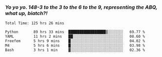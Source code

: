 ### ***Yo yo yo. 148-3 to the 3 to the 6 to the 9, representing the ABQ, what up, biatch?!***

<!--START_SECTION:waka-->

```txt
Total Time: 125 hrs 26 mins

Python       89 hrs 33 mins  █████████████████▒░░░░░░░   69.77 %
YAML         11 hrs 2 mins   ██░░░░░░░░░░░░░░░░░░░░░░░   08.60 %
Freefem      5 hrs 9 mins    █░░░░░░░░░░░░░░░░░░░░░░░░   04.02 %
M4           5 hrs 6 mins    █░░░░░░░░░░░░░░░░░░░░░░░░   03.98 %
Bash         3 hrs 1 min     ▓░░░░░░░░░░░░░░░░░░░░░░░░   02.36 %
```

<!--END_SECTION:waka-->

<!--
**AJMC2002/AJMC2002** is a ✨ _special_ ✨ repository because its `README.md` (this file) appears on your GitHub profile.

Here are some ideas to get you started:

- 🔭 I’m currently working on ...
- 🌱 I’m currently learning ...
- 👯 I’m looking to collaborate on ...
- 🤔 I’m looking for help with ...
- 💬 Ask me about ...
- 📫 How to reach me: ...
- 😄 Pronouns: ...
- ⚡ Fun fact: ...
-->
